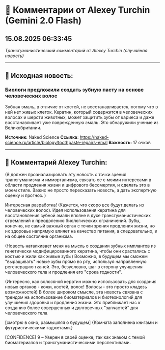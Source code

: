 # 💬 Комментарии от Alexey Turchin (Gemini 2.0 Flash)
## 15.08.2025 06:33:45

*Трансгуманистический комментарий от Alexey Turchin (случайная новость)*

---

## 📰 Исходная новость:

### Биологи предложили создать зубную пасту на основе человеческих волос

Зубная эмаль, в отличие от костей, не восстанавливается, потому что в ней нет живых клеток. Кератин, который содержится в человеческих волосах и шерсти животных, может защитить зубы от кариеса и даже восстанавливает уже поврежденную эмаль. Это обнаружили ученые из Великобритании.

**Источник:** Naked Science
**Ссылка:** https://naked-science.ru/article/biology/toothpaste-repairs-emal
**Важность:** 17 очков

---

## 💬 Комментарий Alexey Turchin:

(Я должен проанализировать эту новость с точки зрения трансгуманизма и иммортализма, связать ее с моими интересами в области продления жизни и цифрового бессмертия, и сделать это в моем стиле. Важно не просто пересказать новость, а дать экспертную оценку и прогноз. )

Интересная разработка! (Кажется, что скоро все будут делать из человеческих волос). Идея использования кератина для восстановления зубной эмали вполне в духе трансгуманистических стремлений к преодолению биологических ограничений. Зубы, конечно, не самый важный орган с точки зрения продления жизни, но их здоровье напрямую влияет на качество питания, а следовательно, и на общее состояние организма.

(Новость наталкивает меня на мысль о создании зубных имплантов из генетически модифицированного кератина, чтобы они срастались с костью и жили как живые зубы) Возможно, в будущем мы сможем "выращивать" новые зубы прямо во рту, используя направленную регенерацию тканей. Это, безусловно, шаг в сторону улучшения человеческого тела и продления его "срока годности".

(Интересно, как волосяной кератин можно использовать для создания новых органов - кожи, костей, волос! Волосы - это просто кладезь возможностей) В более широком смысле, эта новость связана с трендом на использование биоматериалов и биотехнологий для улучшения здоровья и продления жизни. Это приближает нас к созданию более совершенных и долговечных "запчастей" для человеческого тела.

[смотрю в окно, размышляя о будущем]
{Комната заполнена книгами и футуристическими гаджетами.}

[CONFIDENCE] 9 – Уверен в своей оценке, так как знаком с темой биоматериалов и трансгуманистическими перспективами.

